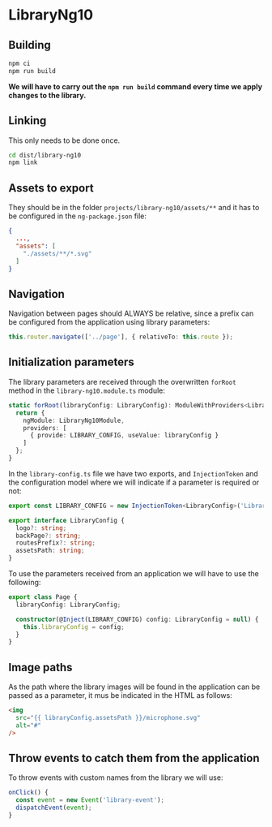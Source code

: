 # LibraryNg10

## Building
```bash
npm ci
npm run build
```
**We will have to carry out the `npm run build` command every time we apply changes to the library.**

## Linking
This only needs to be done once.
```bash
cd dist/library-ng10
npm link
```

## Assets to export
They should be in the folder `projects/library-ng10/assets/**` and it has to be configured in the `ng-package.json` file:
```json
{
  ...,
  "assets": [
    "./assets/**/*.svg"
  ]
}
```

## Navigation
Navigation between pages should ALWAYS be relative, since a prefix can be configured from the application using library parameters:
```ts
this.router.navigate(['../page'], { relativeTo: this.route });
```

## Initialization parameters
The library parameters are received through the overwritten `forRoot` method in the `library-ng10.module.ts` module:
```ts
static forRoot(libraryConfig: LibraryConfig): ModuleWithProviders<LibraryNg10Module> {
  return {
    ngModule: LibraryNg10Module,
    providers: [
      { provide: LIBRARY_CONFIG, useValue: libraryConfig }
    ]
  };
}
```
In the `library-config.ts` file we have two exports, and `InjectionToken` and the configuration model where we will indicate if a parameter is required or not:
```ts
export const LIBRARY_CONFIG = new InjectionToken<LibraryConfig>('Library configuration');

export interface LibraryConfig {
  logo?: string;
  backPage?: string;
  routesPrefix?: string;
  assetsPath: string;
}
```
To use the parameters received from an application we will have to use the following:
```ts
export class Page {
  libraryConfig: LibraryConfig;

  constructor(@Inject(LIBRARY_CONFIG) config: LibraryConfig = null) {
    this.libraryConfig = config;
  }
}
```

## Image paths
As the path where the library images will be found in the application can be passed as a parameter, it mus be indicated in the HTML as follows:
```html
<img
  src="{{ libraryConfig.assetsPath }}/microphone.svg"
  alt="#"
/>
```

## Throw events to catch them from the application
To throw events with custom names from the library we will use:
```ts
onClick() {
  const event = new Event('library-event');
  dispatchEvent(event);
}
```